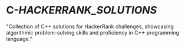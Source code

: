 # C-_HACKERRANK_SOLUTIONS_
"Collection of C++ solutions for HackerRank challenges, showcasing algorithmic problem-solving skills and proficiency in C++ programming language."
